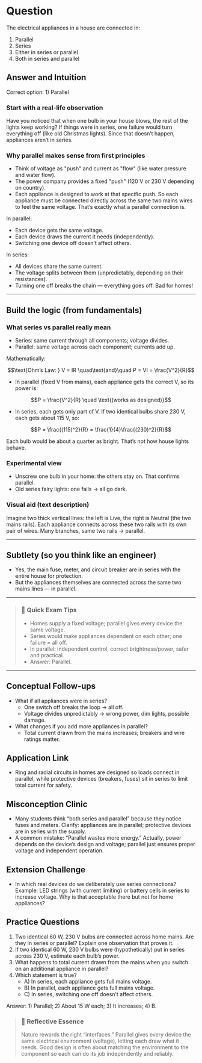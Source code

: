 # Question
The electrical appliances in a house are connected in:  
1) Parallel  
2) Series  
3) Either in series or parallel  
4) Both in series and parallel

## Answer and Intuition

Correct option: 1) Parallel

### Start with a real-life observation
Have you noticed that when one bulb in your house blows, the rest of the lights keep working? If things were in series, one failure would turn everything off (like old Christmas lights). Since that doesn’t happen, appliances aren’t in series.

### Why parallel makes sense from first principles
- Think of voltage as "push" and current as "flow" (like water pressure and water flow).
- The power company provides a fixed "push" (120 V or 230 V depending on country).
- Each appliance is designed to work at that specific push. So each appliance must be connected directly across the same two mains wires to feel the same voltage. That’s exactly what a parallel connection is.

In parallel:
- Each device gets the same voltage.
- Each device draws the current it needs (independently).
- Switching one device off doesn’t affect others.

In series:
- All devices share the same current.
- The voltage splits between them (unpredictably, depending on their resistances).
- Turning one off breaks the chain — everything goes off. Bad for homes!

---

## Build the logic (from fundamentals)

### What series vs parallel really mean
- Series: same current through all components; voltage divides.
- Parallel: same voltage across each component; currents add up.

Mathematically:
```math
\text{Ohm’s Law: } V = IR
\quad\text{and}\quad
P = VI = \frac{V^2}{R}
```

- In parallel (fixed V from mains), each appliance gets the correct V, so its power is:
```math
P = \frac{V^2}{R} \quad \text{(works as designed)}
```
- In series, each gets only part of V. If two identical bulbs share 230 V, each gets about 115 V, so:
```math
P = \frac{(115)^2}{R} = \frac{1}{4}\frac{(230)^2}{R}
```
Each bulb would be about a quarter as bright. That’s not how house lights behave.

### Experimental view
- Unscrew one bulb in your home: the others stay on. That confirms parallel.
- Old series fairy lights: one fails → all go dark.

### Visual aid (text description)
Imagine two thick vertical lines: the left is Live, the right is Neutral (the two mains rails). Each appliance connects across these two rails with its own pair of wires. Many branches, same two rails → parallel.

---

## Subtlety (so you think like an engineer)
- Yes, the main fuse, meter, and circuit breaker are in series with the entire house for protection.
- But the appliances themselves are connected across the same two mains lines — in parallel.

---

> ### 🧠 Quick Exam Tips
> - Homes supply a fixed voltage; parallel gives every device the same voltage.
> - Series would make appliances dependent on each other; one failure = all off.
> - In parallel: independent control, correct brightness/power, safer and practical.
> - Answer: Parallel.

---

## Conceptual Follow-ups
- What if all appliances were in series?
  - One switch off breaks the loop → all off.
  - Voltage divides unpredictably → wrong power, dim lights, possible damage.
- What changes if you add more appliances in parallel?
  - Total current drawn from the mains increases; breakers and wire ratings matter.

## Application Link
- Ring and radial circuits in homes are designed so loads connect in parallel, while protective devices (breakers, fuses) sit in series to limit total current for safety.

## Misconception Clinic
- Many students think “both series and parallel” because they notice fuses and meters. Clarify: appliances are in parallel; protective devices are in series with the supply.
- A common mistake: “Parallel wastes more energy.” Actually, power depends on the device’s design and voltage; parallel just ensures proper voltage and independent operation.

## Extension Challenge
- In which real devices do we deliberately use series connections? Example: LED strings (with current limiting) or battery cells in series to increase voltage. Why is that acceptable there but not for home appliances?

## Practice Questions
1) Two identical 60 W, 230 V bulbs are connected across home mains. Are they in series or parallel? Explain one observation that proves it.
2) If two identical 60 W, 230 V bulbs were (hypothetically) put in series across 230 V, estimate each bulb’s power.
3) What happens to total current drawn from the mains when you switch on an additional appliance in parallel?
4) Which statement is true?
   - A) In series, each appliance gets full mains voltage.
   - B) In parallel, each appliance gets full mains voltage.
   - C) In series, switching one off doesn’t affect others.

Answer: 1) Parallel; 2) About 15 W each; 3) It increases; 4) B.

> ### 🌱 Reflective Essence
> Nature rewards the right “interfaces.” Parallel gives every device the same electrical environment (voltage), letting each draw what it needs. Good design is often about matching the environment to the component so each can do its job independently and reliably.